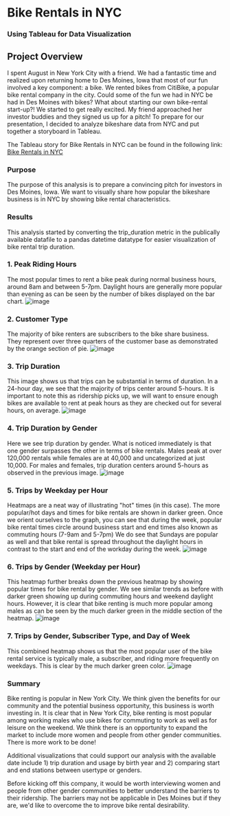 # Bike Rentals in NYC
### Using Tableau for Data Visualization

## Project Overview
I spent August in New York City with a friend. We had a fantastic time and realized upon returning home to Des Moines, Iowa that most of our fun involved a key component: a bike. We rented bikes from CitiBike, a popular bike rental company in the city. Could some of the fun we had in NYC be had in Des Moines with bikes? What about starting our own bike-rental start-up?! We started to get really excited. My friend approached her investor buddies and they signed us up for a pitch! To prepare for our presentation, I decided to analyze bikeshare data from NYC and put together a storyboard in Tableau. 

The Tableau story for Bike Rentals in NYC can be found in the following link: [Bike Rentals in NYC](https://public.tableau.com/app/profile/skye.stewart/viz/BikeRentalsinNYC/BikeRentalsinNYC?publish=yes)

### Purpose
The purpose of this analysis is to prepare a convincing pitch for investors in Des Moines, Iowa. We want to visually share how popular the bikeshare business is in NYC by showing bike rental characteristics.  

### Results
This analysis started by converting the trip_duration metric in the publically available datafile to a pandas datetime datatype for easier visualization of bike rental trip duration. 
### 1. Peak Riding Hours
The most popular times to rent a bike peak during normal business hours, around 8am and between 5-7pm. Daylight hours are generally more popular than evening as can be seen by the number of bikes displayed on the bar chart.
![image](images/Peak_hours.png)

### 2. Customer Type
The majority of bike renters are subscribers to the bike share business. They represent over three quarters of the customer base as demonstrated by the orange section of pie.
![image](/images/customer.png)

### 3. Trip Duration
This image shows us that trips can be substantial in terms of duration. In a 24-hour day, we see that the majority of trips center around 5-hours. It is important to note this as ridership picks up, we will want to ensure enough bikes are available to rent at peak hours as they are checked out for several hours, on average.
![image](images/duration.png)

### 4. Trip Duration by Gender
Here we see trip duration by gender. What is noticed immediately is that one gender surpasses the other in terms of bike rentals. Males peak at over 120,000 rentals while females are at 40,000 and uncategorized at just 10,000. For males and females, trip duration centers around 5-hours as observed in the previous image.
![image](images/duration_gender.png)

### 5. Trips by Weekday per Hour
Heatmaps are a neat way of illustrating "hot" times (in this case). The more popular/hot days and times for bike rentals are shown in darker green. Once we orient ourselves to the graph, you can see that during the week, popular bike rental times circle around business start and end times also known as commuting hours (7-9am and 5-7pm) We do see that Sundays are popular as well and that bike rental is spread throughout the daylight hours in contrast to the start and end of the workday during the week.
![image](images/trip_weekday.png)

### 6. Trips by Gender (Weekday per Hour)
This heatmap further breaks down the previous heatmap by showing popular times for bike rental by gender. We see similar trends as before with darker green showing up during commuting hours and weekend daylight hours. However, it is clear that bike renting is much more popular among males as can be seen by the much darker green in the middle section of the heatmap. 
![image](images/gender_weekday.png)

### 7. Trips by Gender, Subscriber Type, and Day of Week
This combined heatmap shows us that the most popular user of the bike rental service is typically male, a subscriber, and riding more frequently on weekdays. This is clear by the much darker green color.
![image](images/user_combo.png)

### Summary
Bike renting is popular in New York City. We think given the benefits for our community and the potential business opportunity, this business is worth investing in. It is clear that in New York City, bike renting is most popular among working males who use bikes for commuting to work as well as for leisure on the weekend. We think there is an opportunity to expand the market to include more women and people from other gender communities. There is more work to be done!

Additional visualizations that could support our analysis with the available date include 1) trip duration and usage by birth year and 2) comparing start and end stations between usertype or genders. 

Before kicking off this company, it would be worth interviewing women and people from other gender communities to better understand the barriers to their ridership. The barriers may not be applicable in Des Moines but if they are, we'd like to overcome the to improve bike rental desirability. 
